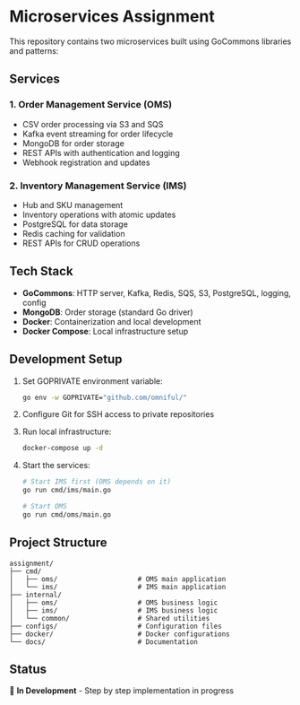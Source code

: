 # Microservices Assignment

This repository contains two microservices built using GoCommons libraries and patterns:

## Services

### 1. Order Management Service (OMS)
- CSV order processing via S3 and SQS
- Kafka event streaming for order lifecycle
- MongoDB for order storage
- REST APIs with authentication and logging
- Webhook registration and updates

### 2. Inventory Management Service (IMS)
- Hub and SKU management
- Inventory operations with atomic updates
- PostgreSQL for data storage
- Redis caching for validation
- REST APIs for CRUD operations

## Tech Stack

- **GoCommons**: HTTP server, Kafka, Redis, SQS, S3, PostgreSQL, logging, config
- **MongoDB**: Order storage (standard Go driver)
- **Docker**: Containerization and local development
- **Docker Compose**: Local infrastructure setup

## Development Setup

1. Set GOPRIVATE environment variable:
   ```bash
   go env -w GOPRIVATE="github.com/omniful/"
   ```

2. Configure Git for SSH access to private repositories

3. Run local infrastructure:
   ```bash
   docker-compose up -d
   ```

4. Start the services:
   ```bash
   # Start IMS first (OMS depends on it)
   go run cmd/ims/main.go
   
   # Start OMS
   go run cmd/oms/main.go
   ```

## Project Structure

```
assignment/
├── cmd/
│   ├── oms/                    # OMS main application
│   └── ims/                    # IMS main application
├── internal/
│   ├── oms/                    # OMS business logic
│   ├── ims/                    # IMS business logic
│   └── common/                 # Shared utilities
├── configs/                    # Configuration files
├── docker/                     # Docker configurations
└── docs/                       # Documentation
```

## Status

🚧 **In Development** - Step by step implementation in progress 